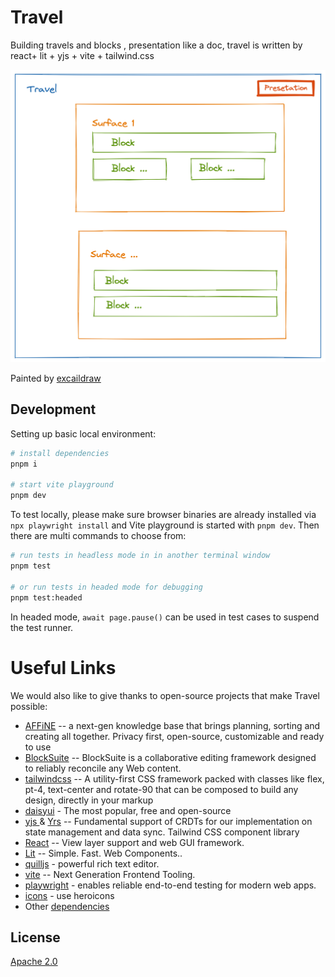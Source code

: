 # Travel

Building travels and blocks , presentation like a doc, travel is written by react+ lit + yjs + vite + tailwind.css

<img  src="./assets/cover@2x.png">

Painted by [excaildraw](https://excalidraw.com/#json=faGt5VMKqyC9vLKKfYD5F,NLJIrxaXHrHQ-KuW-rPX0Q)

## Development

Setting up basic local environment:

```bash
# install dependencies
pnpm i

# start vite playground
pnpm dev
```

To test locally, please make sure browser binaries are already installed via `npx playwright install` and Vite playground is started with `pnpm dev`. Then there are multi commands to choose from:

```bash
# run tests in headless mode in in another terminal window
pnpm test

# or run tests in headed mode for debugging
pnpm test:headed
```

In headed mode, `await page.pause()` can be used in test cases to suspend the test runner.

# Useful Links

We would also like to give thanks to open-source projects that make Travel possible:

- [AFFiNE](https://github.com/toeverything/AFFiNE) -- a next-gen knowledge base that brings planning, sorting and creating all together. Privacy first, open-source, customizable and ready to use
- [BlockSuite](https://github.com/toeverything/blocksuite) -- BlockSuite is a collaborative editing framework designed to reliably reconcile any Web content.
- [tailwindcss](https://tailwindcss.com/) -- A utility-first CSS framework packed with classes like flex, pt-4, text-center and rotate-90 that can be composed to build any design, directly in your markup
- [daisyui](https://daisyui.com/docs/install/) - The most popular, free and open-source
- [yjs
  ](https://github.com/yjs/yjs) & [Yrs](https://github.com/y-crdt/y-crdt) -- Fundamental support of CRDTs for our implementation on state management and data sync.
  Tailwind CSS component library
- [React](https://github.com/facebook/react) -- View layer support and web GUI framework.
- [Lit](https://lit.dev/) -- Simple. Fast. Web Components..
- [quilljs](https://quilljs.com/) - powerful rich text editor.
- [vite](https://vitejs.dev/) -- Next Generation Frontend Tooling.
- [playwright](https://playwright.dev/) - enables reliable end-to-end testing for modern web apps.
- [icons](https://heroicons.com/) - use heroicons
- Other [dependencies](https://github.com/tzhangchi/Travel/network/dependencies)

## License

[Apache 2.0](./LICENSE)
